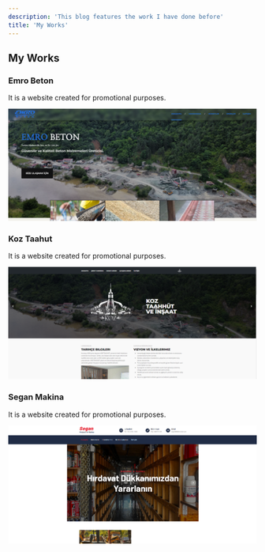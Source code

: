 ```yaml
---
description: 'This blog features the work I have done before'
title: 'My Works'
---
```



## My Works 
### Emro Beton 
It is a website created for promotional purposes.

!["sdlfsdlşf"](../../public/emro-beton.png)
### Koz Taahut
It is a website created for promotional purposes.

!["sdlfsdlşf"](../../public/koz-taahhut.png)
### Segan Makina
It is a website created for promotional purposes.

!["sdlfsdlşf"](../../public/segan.png)

